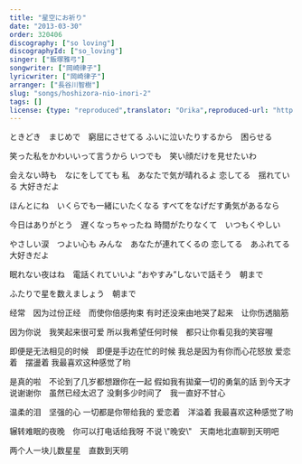 ```yaml
---
title: "星空にお祈り"
date: "2013-03-30"
order: 320406
discography: ["so loving"]
discographyId: ["so_loving"]
singer: ["飯塚雅弓"]
songwriter: ["岡崎律子"]
lyricwriter: ["岡崎律子"]
arranger: ["長谷川智樹"]
slug: "songs/hoshizora-nio-inori-2"
tags: []
license: {type: "reproduced",translator: "Orika",reproduced-url: "http://orikamushi.myweb.hinet.net",reproduced-website: "織歌蟲"}
---
```


ときどき　まじめで　窮屈にさせてる 
ふいに泣いたりするから　困らせる 

笑った私をかわいいって言うから 
いつでも　笑い顔だけを見せたいわ 

会えない時も　なにをしてても 
私　あなたで気が晴れるよ 
恋してる　揺れている 
大好きだよ 

ほんとにね　いくらでも一緒にいたくなる 
すべてをなげだす勇気があるなら

今日はありがとう　遅くなっちゃったね 
時間がたりなくて　いつもくやしい 

やさしい涙　つよい心も 
みんな　あなたが連れてくるの 
恋してる　あふれてる 
大好きだよ 

眠れない夜はね　電話くれていいよ 
“おやすみ”しないで話そう　朝まで 

ふたりで星を数えましょう　朝まで

经常　因为过份正经　而使你倍感拘束 
有时还没来由地哭了起来　让你伤透脑筋 

因为你说　我笑起来很可爱 
所以我希望任何时候　都只让你看见我的笑容喔 

即便是无法相见的时候　即便是手边在忙的时候 
我总是因为有你而心花怒放 
爱恋着　摆盪着 
我最喜欢这种感觉了哟 

是真的啦　不论到了几岁都想跟你在一起 
假如我有拋棄一切的勇氣的話
到今天才说谢谢你　虽然已经太迟了 
没剩多少时间了　我一直好不甘心 

温柔的泪　坚强的心 
一切都是你带给我的 
爱恋着　洋溢着 
我最喜欢这种感觉了哟 

辗转难眠的夜晚　你可以打电话给我呀 
不说 \\"晚安\\"　天南地北直聊到天明吧 

两个人一块儿数星星　直数到天明
